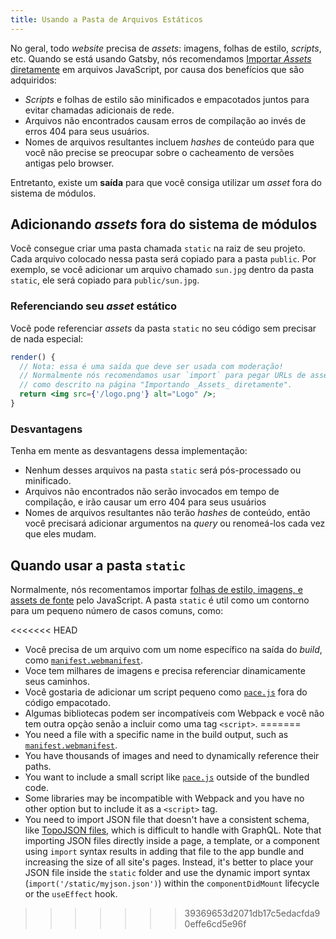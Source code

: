 ```yaml
---
title: Usando a Pasta de Arquivos Estáticos
---
```


No geral, todo _website_ precisa de _assets_: imagens, folhas de estilo, _scripts_, etc. Quando se está usando Gatsby, nós recomendamos
[Importar _Assets_ diretamente](/docs/importing-assets-into-files/) em arquivos JavaScript, por causa dos benefícios que são adquiridos:

- _Scripts_ e folhas de estilo são minificados e empacotados juntos para evitar chamadas adicionais de rede.
- Arquivos não encontrados causam erros de compilação ao invés de erros 404 para seus usuários.
- Nomes de arquivos resultantes incluem _hashes_ de conteúdo para que você não precise se preocupar sobre o cacheamento de versões antigas pelo browser.

Entretanto, existe um **saída** para que você consiga utilizar um _asset_ fora do sistema de módulos.

## Adicionando _assets_ fora do sistema de módulos

Você consegue criar uma pasta chamada `static` na raiz de seu projeto. Cada arquivo colocado nessa pasta será copiado para a pasta `public`. Por exemplo, se você adicionar um arquivo chamado `sun.jpg` dentro da pasta `static`, ele será copiado para `public/sun.jpg`.

### Referenciando seu _asset_ estático

Você pode referenciar _assets_ da pasta `static` no seu código sem precisar de nada especial:

```jsx
render() {
  // Nota: essa é uma saída que deve ser usada com moderação!
  // Normalmente nós recomendamos usar `import` para pegar URLs de assets
  // como descrito na página "Importando _Assets_ diretamente".
  return <img src={'/logo.png'} alt="Logo" />;
}
```

<EggheadEmbed
  lessonLink="https://egghead.io/lessons/gatsby-use-a-local-image-from-the-static-folder-in-a-gatsby-component"
  lessonTitle="Use a local image from the static folder in a Gatsby component"
/>

### Desvantagens

Tenha em mente as desvantagens dessa implementação:

- Nenhum desses arquivos na pasta `static` será pós-processado ou minificado.
- Arquivos não encontrados não serão invocados em tempo de compilação, e irão causar um erro 404 para seus usuários
- Nomes de arquivos resultantes não terão _hashes_ de conteúdo, então você precisará adicionar argumentos na _query_ ou renomeá-los cada vez que eles mudam.

## Quando usar a pasta `static`

Normalmente, nós recomentamos importar [folhas de estilo, imagens, e assets de fonte](/docs/importing-assets-into-files/) pelo JavaScript. A pasta
`static` é util como um contorno para um pequeno número de casos comuns, como:

<<<<<<< HEAD
- Você precisa de um arquivo com um nome específico na saída do _build_,
  como [`manifest.webmanifest`](https://developer.mozilla.org/en-US/docs/Web/Manifest).
- Voce tem milhares de imagens e precisa referenciar dinamicamente seus caminhos.
- Você gostaria de adicionar um script pequeno como
  [`pace.js`](http://github.hubspot.com/pace/docs/welcome/) fora do
  código empacotado.
- Algumas bibliotecas podem ser incompatíveis com Webpack e você não tem outra opçào senão a incluir como uma tag `<script>`.
=======
- You need a file with a specific name in the build output, such as
  [`manifest.webmanifest`](https://developer.mozilla.org/en-US/docs/Web/Manifest).
- You have thousands of images and need to dynamically reference their paths.
- You want to include a small script like
  [`pace.js`](http://github.hubspot.com/pace/docs/welcome/) outside of the
  bundled code.
- Some libraries may be incompatible with Webpack and you have no other option but to include it as a `<script>` tag.
- You need to import JSON file that doesn't have a consistent schema, like [TopoJSON files](https://en.wikipedia.org/wiki/GeoJSON#TopoJSON), which is difficult to handle with GraphQL. Note that importing JSON files directly inside a page, a template, or a component using `import` syntax results in adding that file to the app bundle and increasing the size of all site's pages. Instead, it's better to place your JSON file inside the `static` folder and use the dynamic import syntax (`import('/static/myjson.json')`) within the `componentDidMount` lifecycle or the `useEffect` hook.
>>>>>>> 39369653d2071db17c5edacfda90effe6cd5e96f
